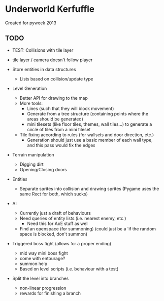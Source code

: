 Underworld Kerfuffle
====================

Created for pyweek 2013


TODO
----

* TEST: Collisions with tile layer

* tile layer / camera doesn't follow player

* Store entities in data structures
  - Lists based on collision/update type

* Level Generation
  - Better API for drawing to the map
  - More tools:
    - Lines (such that they will block movement)
    - Generate from a tree structure (containing points where the areas should be generated)
    - mini tilesets (like floor tiles, themes, wall tiles...) to generate a circle of tiles from a mini tileset
  - Tile fixing according to rules (for wallsets and door direction, etc.)
    - Generation should just use a basic member of each wall type, and this pass would fix the edges
  
* Terrain manipulation
  - Digging dirt
  - Opening/Closing doors
  
* Entities
  - Separate sprites into collision and drawing sprites (Pygame uses the same Rect for both, which sucks)
  
* AI
  - Currently just a draft of behaviours
  - Need queries of entity lists (i.e. nearest enemy, etc.)
    - Need this for AoE stuff as well
  - Find an openspace (for summoning) (could just be a 'if the random space is blocked, don't summon)
  
* Triggered boss fight (allows for a proper ending)
  - mid way mini boss fight
  - come with entourage?
  - summon help
  - Based on level scripts (i.e. behaviour with a test)

* Split the level into branches
  - non-linear progression
  - rewards for finishing a branch
